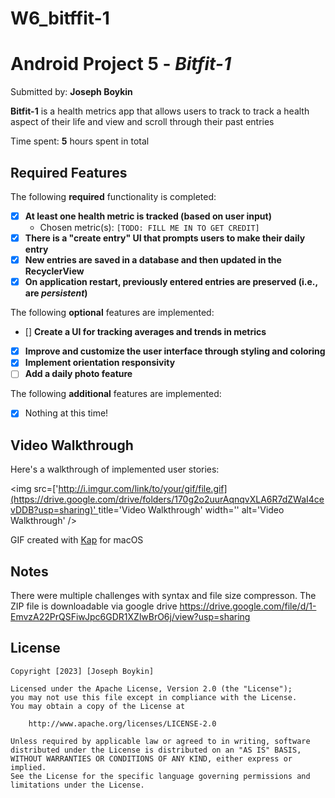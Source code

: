 # W6_bitffit-1
# Android Project 5 - *Bitfit-1*

Submitted by: **Joseph Boykin**

**Bitfit-1** is a health metrics app that allows users to track to track a health aspect of their life and view and scroll through their past entries 

Time spent: **5** hours spent in total

## Required Features

The following **required** functionality is completed:

- [x] **At least one health metric is tracked (based on user input)**
  - Chosen metric(s): `[TODO: FILL ME IN TO GET CREDIT]`
- [x] **There is a "create entry" UI that prompts users to make their daily entry**
- [x] **New entries are saved in a database and then updated in the RecyclerView**
- [x] **On application restart, previously entered entries are preserved (i.e., are *persistent*)**
 
The following **optional** features are implemented:

- [] **Create a UI for tracking averages and trends in metrics**
- [x] **Improve and customize the user interface through styling and coloring**
- [x] **Implement orientation responsivity**
- [ ] **Add a daily photo feature**

The following **additional** features are implemented:

- [x] Nothing at this time!

## Video Walkthrough

Here's a walkthrough of implemented user stories:

<img src=['[http://i.imgur.com/link/to/your/gif/file.gif](https://drive.google.com/drive/folders/170g2o2uurAqnqvXLA6R7dZWaI4cevDDB?usp=sharing)' ](https://drive.google.com/file/d/1WJqLiDQc5nwsSOVfgLHKTXEJMoKXAbaM/view?usp=sharing)title='Video Walkthrough' width='' alt='Video Walkthrough' />

<!-- Replace this with whatever GIF tool you used! -->
GIF created with [Kap](https://getkap.co/) for macOS

## Notes
There were multiple challenges with syntax and file size compresson.
The ZIP file is downloadable via google drive
https://drive.google.com/file/d/1-EmvzA22PrQSFiwJpc6GDR1XZlwBrO6j/view?usp=sharing

## License

    Copyright [2023] [Joseph Boykin]

    Licensed under the Apache License, Version 2.0 (the "License");
    you may not use this file except in compliance with the License.
    You may obtain a copy of the License at

        http://www.apache.org/licenses/LICENSE-2.0

    Unless required by applicable law or agreed to in writing, software
    distributed under the License is distributed on an "AS IS" BASIS,
    WITHOUT WARRANTIES OR CONDITIONS OF ANY KIND, either express or implied.
    See the License for the specific language governing permissions and
    limitations under the License.
